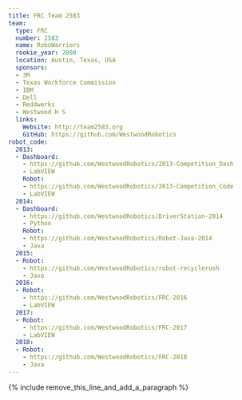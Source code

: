 ```yaml
---
title: FRC Team 2583
team:
  type: FRC
  number: 2583
  name: RoboWarriors
  rookie_year: 2008
  location: Austin, Texas, USA
  sponsors:
  - 3M
  - Texas Workforce Commission
  - IBM
  - Dell
  - Reddwerks
  - Westwood H S
  links:
    Website: http://team2583.org
    GitHub: https://github.com/WestwoodRobotics
robot_code:
  2013:
  - Dashboard:
    - https://github.com/WestwoodRobotics/2013-Competition_Dash
    - LabVIEW
    Robot:
    - https://github.com/WestwoodRobotics/2013-Competition_Code
    - LabVIEW
  2014:
  - Dashboard:
    - https://github.com/WestwoodRobotics/DriverStation-2014
    - Python
    Robot:
    - https://github.com/WestwoodRobotics/Robot-Java-2014
    - Java
  2015:
  - Robot:
    - https://github.com/WestwoodRobotics/robot-recyclerush
    - Java
  2016:
  - Robot:
    - https://github.com/WestwoodRobotics/FRC-2016
    - LabVIEW
  2017:
  - Robot:
    - https://github.com/WestwoodRobotics/FRC-2017
    - LabVIEW
  2018:
  - Robot:
    - https://github.com/WestwoodRobotics/FRC-2018
    - Java
---
```


{% include remove_this_line_and_add_a_paragraph %}